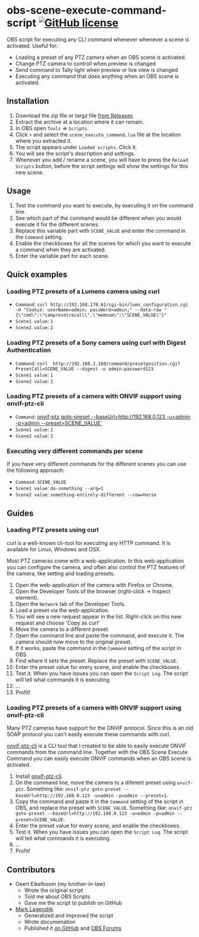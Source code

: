 # obs-scene-execute-command-script [![GitHub license](https://img.shields.io/github/license/marklagendijk/obs-scene-execute-command-script)](https://github.com/marklagendijk/obs-scene-execute-command-script/blob/master/LICENSE)
OBS script for executing any CLI command whenever whenever a scene is activated. Useful for:
- Loading a preset of any PTZ camera when an OBS scene is activated.
- Change PTZ camera to controll when preview is changed
- Send command to Tally light when preview or live view is changed
- Executing any command that does anything when an OBS scene is activated.

## Installation
1. Download the zip file or targz file [from Releases](https://github.com/marklagendijk/obs-scene-execute-command-script/releases/tag/1.0.0)
2. Extract the archive at a location where it can remain.
3. In OBS open `Tools` => `Scripts`.
4. Click `+` and select the `scene_execute_command.lua` file at the location where you extracted it.
5. The script appears under `Loaded scripts`. Click it.
6. You will see the script's description and settings.
7. Whenever you add / rename a scene, you will have to press the `Reload Scripts` button, before the script settings will show the settings for this new scene.

## Usage
1. Test the command you want to execute, by executing it on the command line.
2. See which part of the command would be different when you would execute it for the different scenes. 
3. Replace this variable part with `SCENE_VALUE` and enter the command in the `Command` setting.
4. Enable the checkboxes for all the scenes for which you want to execute a command when they are activated.
5. Enter the variable part for each scene.

## Quick examples
### Loading PTZ presets of a Lumens camera using curl
* `Command`: `curl http://192.168.178.61/cgi-bin/lums_configuration.cgi -H "Cookie: userName=admin; passWord=admin;" --data-raw "{\"cmd\":\"campresetrecall\",\"memnum\":\"SCENE_VALUE\"}"`
* `Scene1 value`: `1`
* `Scene2 value`: `2`

### Loading PTZ presets of a Sony camera using curl with Digest Authentication
* `Command`: `curl  http://192.168.1.160/command/presetposition.cgi?PresetCall=SCENE_VALUE --digest -u admin:password123`
* `Scene1 value`: `1`
* `Scene2 value`: `2`

### Loading PTZ presets of a camera with ONVIF support using onvif-ptz-cli
* `Command`: [onvif-ptz goto-preset --baseUrl=http://192.168.0.123 -u=admin -p=admin --preset=SCENE_VALUE`](https://github.com/marklagendijk/node-onvif-ptz-cli)
* `Scene1 value`: `1`
* `Scene2 value`: `2`

### Executing very different commands per scene
If you have very different commands for the different scenes you can use the following approach:
* `Command`: `SCENE_VALUE`
* `Scene1 value`: `do-something --arg=1`
* `Scene2 value`: `something-entirely-different --cow=horse`

## Guides
### Loading PTZ presets using curl
curl is a well-known cli-tool for executing any HTTP command. It is available for Linux, Windows and OSX.

Most PTZ cameras come with a web-application. In this web-application you can configure the camera, and often also control the PTZ features of the camera, like setting and loading presets.

1. Open the web-application of the camera with Firefox or Chrome.
2. Open the Developer Tools of the browser (right-click -> Inspect element).
3. Open the `Network` tab of the Developer Tools.
4. Load a preset via the web-application. 
5. You will see a new request appear in the list. Right-click on this new request and choose 'Copy as curl'
6. Move the camera to a different preset.
7. Open the command line and paste the command, and execute it. The camera should now move to the original preset.
8. If it works, paste the command in the `Command` setting of the script in OBS.
9. Find where it sets the preset. Replace the preset with `SCENE_VALUE`.
10. Enter the preset value for every scene, and enable the checkboxes.
11. Test it. When you have issues you can open the `Script Log`. The script will tell what commands it is executing.
12. ...
13. Profit!

### Loading PTZ presets of a camera with ONVIF support using onvif-ptz-cli
Many PTZ cameras have support for the ONVIF protocol. Since this is an old SOAP protocol you can't easily execute these commands with curl.

[onvif-ptz-cli](https://github.com/marklagendijk/node-onvif-ptz-cli) is a CLI tool that I created to be able to easily execute ONVIF commands from the command line. Together with the OBS Scene Execute Command you can easily execute ONVIF commands when an OBS scene is activated.

1. Install [onvif-ptz-cli](https://github.com/marklagendijk/node-onvif-ptz-cli).
2. On the command line, move the camera to a diferent preset using `onvif-ptz`. Something like: `onvif-ptz goto-preset --baseUrl=http://192.168.0.123 -u=admin -p=admin --preset=1`.
3. Copy the command and paste it in the `Command` setting of the script in OBS, and replace the preset with `SCENE_VALUE`. Something like: `onvif-ptz goto-preset --baseUrl=http://192.168.0.123 -u=admin -p=admin --preset=SCENE_VALUE`.
4. Enter the preset value for every scene, and enable the checkboxes.
5. Test it. When you have issues you can open the `Script Log`. The script will tell what commands it is executing.
6. ...
7. Profit!


## Contributors
* Geert Eikelboom (my brother-in-law)
  * Wrote the original script
  * Told me about OBS Scripts
  * Gave me the script to publish on GitHub
* [Mark Lagendijk](https://github.com/marklagendijk)
  * Generalized and improved the script
  * Wrote documenation
  * Published it [on GitHub](https://github.com/marklagendijk/obs-scene-execute-command-scrip) and [OBS Forums](https://obsproject.com/forum/resources/scene-execute-command.1028/)
